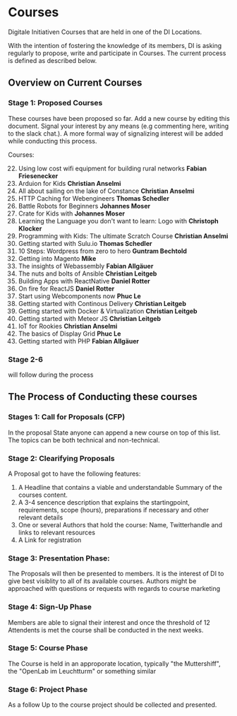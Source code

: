 

# Courses
Digitale Initiativen Courses that are held in one of the DI Locations.

With the intention of fostering the knowledge of its members, DI is asking regularly to propose, write and participate in Courses. 
The current process is defined as described below.



## Overview on Current Courses

### Stage 1: Proposed Courses
These courses have been proposed so far. Add a new course by editing this document. 
Signal your interest by any means (e.g commenting here, writing to the slack chat.).
A more formal way of signalizing interest will be added while conducting this process.

Courses:

22. Using low cost wifi equipment for building rural networks **Fabian Friesenecker**
21. Arduion for Kids **Christian Anselmi**
20. All about sailing on the lake of Constance **Christian Anselmi**
19. HTTP Caching for Webengineers **Thomas Schedler**
18. Battle Robots for Beginners **Johannes Moser**
17. Crate for Kids with **Johannes Moser**
16. Learning the Language you don't want to learn: Logo with **Christoph Klocker**
15. Programming with Kids: The ultimate Scratch Course **Christian Anselmi**
14. Getting started with Sulu.io **Thomas Schedler**
13. 10 Steps: Wordpress from zero to hero **Guntram Bechtold**
12. Getting into Magento **Mike**
11. The insights of Webassembly **Fabian Allgäuer**
10. The nuts and bolts of Ansible **Christian Leitgeb**
9. Building Apps with ReactNative **Daniel Rotter**
8. On fire for ReactJS **Daniel Rotter**
7. Start using Webcomponents now **Phuc Le**
6. Getting started with Continous Delivery **Christian Leitgeb**
5. Getting started with Docker & Virtualization **Christian Leitgeb**
4. Getting started with Meteor JS  **Christian Leitgeb**
3. IoT for Rookies **Christian Anselmi**
2. The basics of Display Grid **Phuc Le**
1. Getting started with PHP  **Fabian Allgäuer**



### Stage 2-6
will follow during the process



## The Process of Conducting these courses


### Stages 1: Call for Proposals (CFP)
In the proposal State anyone can append a new course on top of this list. The topics can be both technical and non-technical. 

### Stage 2: Clearifying Proposals
A Proposal got to have the following features: 
1) A Headline that contains a viable and understandable Summary of the courses content. 
2) A 3-4 sencence description that explains the startingpoint, requirements, scope (hours), preparations if necessary  and other relevant details
3) One or several Authors that hold the course: Name, Twitterhandle and links to relevant resources
4) A Link for registration

### Stage 3: Presentation Phase: 
The Proposals will then be presented to members. It is the interest of DI to give best visiblity to all of its available courses. 
Authors might be approached with questions or requests with regards to course marketing

### Stage 4: Sign-Up Phase
Members are able to signal their interest and once the threshold of 12 Attendents is met the course shall be conducted in the next weeks. 

### Stage 5: Course Phase
The Course is held in an approporate location, typically "the Muttershiff", the "OpenLab im Leuchtturm" or something similar

### Stage 6: Project Phase
As a follow Up to the course project should be collected and presented.



